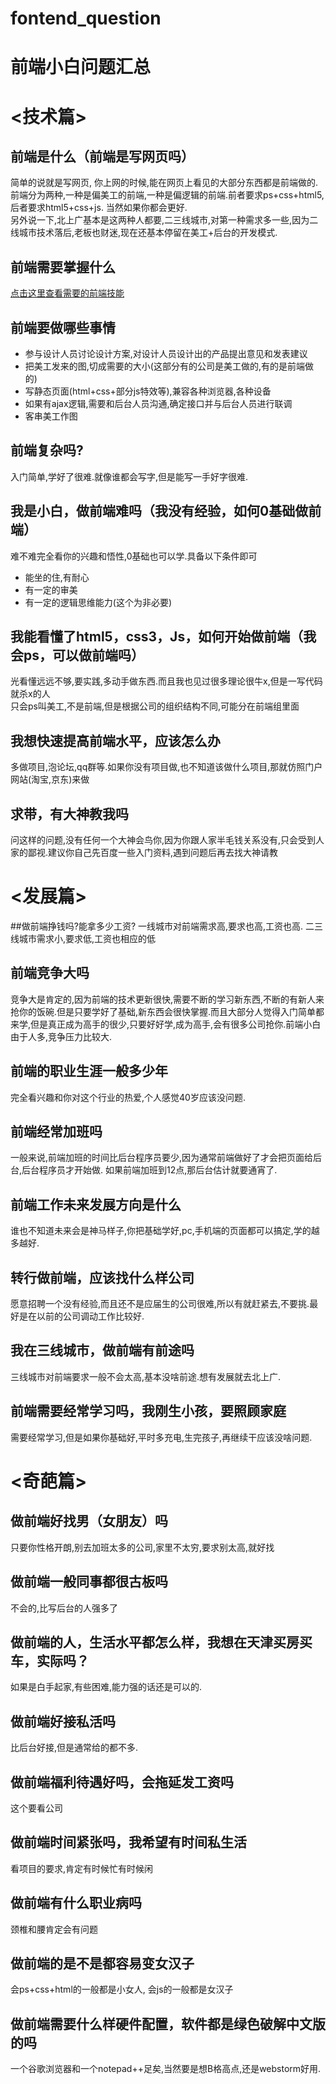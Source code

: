 # fontend_question
# 前端小白问题汇总

# <技术篇>
## 前端是什么（前端是写网页吗）
简单的说就是写网页, 你上网的时候,能在网页上看见的大部分东西都是前端做的.  
前端分为两种,一种是偏美工的前端,一种是偏逻辑的前端.前者要求ps+css+html5,后者要求html5+css+js. 当然如果你都会更好.  
另外说一下,北上广基本是这两种人都要,二三线城市,对第一种需求多一些,因为二线城市技术落后,老板也财迷,现在还基本停留在美工+后台的开发模式.

## 前端需要掌握什么
[点击这里查看需要的前端技能](https://github.com/JacksonTian/fks "")

## 前端要做哪些事情
- 参与设计人员讨论设计方案,对设计人员设计出的产品提出意见和发表建议
- 把美工发来的图,切成需要的大小(这部分有的公司是美工做的,有的是前端做的)
- 写静态页面(html+css+部分js特效等),兼容各种浏览器,各种设备
- 如果有ajax逻辑,需要和后台人员沟通,确定接口并与后台人员进行联调
- 客串美工作图

## 前端复杂吗?
入门简单,学好了很难.就像谁都会写字,但是能写一手好字很难.

## 我是小白，做前端难吗（我没有经验，如何0基础做前端）
难不难完全看你的兴趣和悟性,0基础也可以学.具备以下条件即可  
- 能坐的住,有耐心
- 有一定的审美
- 有一定的逻辑思维能力(这个为非必要)

## 我能看懂了html5，css3，Js，如何开始做前端（我会ps，可以做前端吗）
光看懂远远不够,要实践,多动手做东西.而且我也见过很多理论很牛x,但是一写代码就杀x的人    
只会ps叫美工,不是前端,但是根据公司的组织结构不同,可能分在前端组里面

## 我想快速提高前端水平，应该怎么办
多做项目,泡论坛,qq群等.如果你没有项目做,也不知道该做什么项目,那就仿照门户网站(淘宝,京东)来做

## 求带，有大神教我吗
问这样的问题,没有任何一个大神会鸟你,因为你跟人家半毛钱关系没有,只会受到人家的鄙视.建议你自己先百度一些入门资料,遇到问题后再去找大神请教

# <发展篇>

##做前端挣钱吗?能拿多少工资?
一线城市对前端需求高,要求也高,工资也高. 二三线城市需求小,要求低,工资也相应的低

## 前端竞争大吗
竞争大是肯定的,因为前端的技术更新很快,需要不断的学习新东西,不断的有新人来抢你的饭碗.但是只要学好了基础,新东西会很快掌握.而且大部分人觉得入门简单都来学,但是真正成为高手的很少,只要好好学,成为高手,会有很多公司抢你.前端小白由于人多,竞争压力比较大.

## 前端的职业生涯一般多少年
完全看兴趣和你对这个行业的热爱,个人感觉40岁应该没问题.

## 前端经常加班吗
一般来说,前端加班的时间比后台程序员要少,因为通常前端做好了才会把页面给后台,后台程序员才开始做. 如果前端加班到12点,那后台估计就要通宵了.

## 前端工作未来发展方向是什么
谁也不知道未来会是神马样子,你把基础学好,pc,手机端的页面都可以搞定,学的越多越好.

## 转行做前端，应该找什么样公司
愿意招聘一个没有经验,而且还不是应届生的公司很难,所以有就赶紧去,不要挑.最好是在以前的公司调动工作比较好.

## 我在三线城市，做前端有前途吗
三线城市对前端要求一般不会太高,基本没啥前途.想有发展就去北上广.

## 前端需要经常学习吗，我刚生小孩，要照顾家庭
需要经常学习,但是如果你基础好,平时多充电,生完孩子,再继续干应该没啥问题.

# <奇葩篇>
## 做前端好找男（女朋友）吗
只要你性格开朗,别去加班太多的公司,家里不太穷,要求别太高,就好找

## 做前端一般同事都很古板吗
不会的,比写后台的人强多了

## 做前端的人，生活水平都怎么样，我想在天津买房买车，实际吗？
如果是白手起家,有些困难,能力强的话还是可以的. 

## 做前端好接私活吗
比后台好接,但是通常给的都不多.

## 做前端福利待遇好吗，会拖延发工资吗
这个要看公司

## 做前端时间紧张吗，我希望有时间私生活
看项目的要求,肯定有时候忙有时候闲

## 做前端有什么职业病吗
颈椎和腰肯定会有问题

## 做前端的是不是都容易变女汉子
会ps+css+html的一般都是小女人, 会js的一般都是女汉子

## 做前端需要什么样硬件配置，软件都是绿色破解中文版的吗
一个谷歌浏览器和一个notepad++足矣,当然要是想B格高点,还是webstorm好用.
